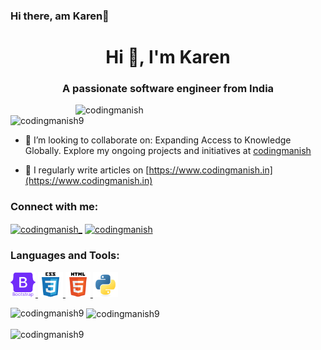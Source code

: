 ### Hi there, am Karen👋
<h1 align="center">Hi 👋, I'm Karen</h1>
<h3 align="center">A passionate software engineer from India</h3>

<img align="right" alt="codingmanish" width="400" src="https://user-images.githubusercontent.com/55389276/140866485-8fb1c876-9a8f-4d6a-98dc-08c4981eaf70.gif">

<p align="left"> <img src="https://komarev.com/ghpvc/?username=codingmanish9&label=Profile%20views&color=0e75b6&style=flat" alt="codingmanish9" /> </p>

- 👯 I’m looking to collaborate on: Expanding Access to Knowledge Globally. Explore my ongoing projects and initiatives at [codingmanish](https://www.codingmanish.in)

- 📝 I regularly write articles on [https://www.codingmanish.in](https://www.codingmanish.in)

<h3 align="left">Connect with me:</h3>
<p align="left">
<a href="https://instagram.com/codingmanish_" target="blank"><img align="center" src="https://raw.githubusercontent.com/rahuldkjain/github-profile-readme-generator/master/src/images/icons/Social/instagram.svg" alt="codingmanish_" height="30" width="40" /></a>
<a href="https://www.youtube.com/@CodingManish_" target="blank"><img align="center" src="https://raw.githubusercontent.com/rahuldkjain/github-profile-readme-generator/master/src/images/icons/Social/youtube.svg" alt="codingmanish" height="30" width="40" /></a>
</p>

<h3 align="left">Languages and Tools:</h3>
<p align="left"> <a href="#" target="_blank" rel="noreferrer"> <img src="https://raw.githubusercontent.com/devicons/devicon/master/icons/bootstrap/bootstrap-plain-wordmark.svg" alt="bootstrap" width="40" height="40"/> </a> <a href="#" target="_blank" rel="noreferrer"> <img src="https://raw.githubusercontent.com/devicons/devicon/master/icons/css3/css3-original-wordmark.svg" alt="css3" width="40" height="40"/> </a> <a href="#" target="_blank" rel="noreferrer"> <img src="https://raw.githubusercontent.com/devicons/devicon/master/icons/html5/html5-original-wordmark.svg" alt="html5" width="40" height="40"/> </a> <a href="#" target="_blank" rel="noreferrer"> <img src="https://raw.githubusercontent.com/devicons/devicon/master/icons/python/python-original.svg" alt="python" width="40" height="40"/> </a> </p>

<p><img align="left" src="https://github-readme-stats.vercel.app/api/top-langs?username=codingmanish9&show_icons=true&locale=en&layout=compact" alt="codingmanish9" /></p>

<p>&nbsp;<img align="center" src="https://github-readme-stats.vercel.app/api?username=codingmanish9&show_icons=true&locale=en" alt="codingmanish9" /></p>

<p><img align="center" src="https://github-readme-streak-stats.herokuapp.com/?user=codingmanish9&" alt="codingmanish9" /></p>

   
